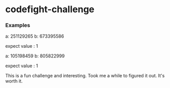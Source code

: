 # codefight-challenge


### Examples
a: 251129265
b: 673395586

expect value : 1


a: 105198459
b: 805822999

expect value : 1


This is a fun challenge and interesting. Took me a while to figured it out. It's worth it.
